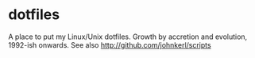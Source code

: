 dotfiles
========

A place to put my Linux/Unix dotfiles.  Growth by accretion and evolution, 1992-ish onwards.
See also http://github.com/johnkerl/scripts
